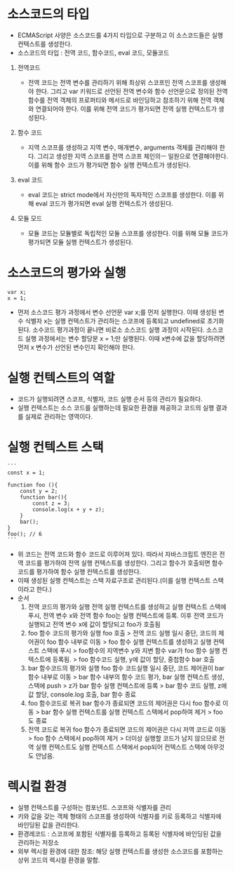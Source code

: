 # 소스코드의 타입
- ECMAScript 사양은 소스코드를 4가지 타입으로 구분하고 이 소스코드들은 실행 컨텍스트를 생성한다.
- 소스코드의 타입 : 전역 코드, 함수코드, eval 코드, 모듈코드
1. 전역코드 
    - 전역 코드는 전역 변수를 관리하기 위해 최상위 스코프인 전역 스코프를 생성해야 한다. 그리고 var 키워드로 선언된 전역 변수와 함수 선언문으로 정의된 전역 함수를 전역 객체의 프로퍼티와 메서드로 바인딩하고 참조하기 위해 전역 객체와 연결되어야 한다. 이를 위해 전역 코드가 평가되면 전역 실행 컨텍스트가 생성된다.

2. 함수 코드
    - 지역 스코프를 생성하고 지역 변수, 매개변수, arguments 객체를 관리해야 한다. 그리고 생성한 지역 스코프를 전역 스코프 체인의ㅡ 일원으로 연결해야한다. 이를 위해 함수 코드가 평가되면 함수 실행 컨텍스트가 생성된다.

3. eval 코드
    - eval 코드는 strict mode에서 자신만의 독자적인 스코프를 생성한다. 이를 위해 eval 코드가 평가되면 eval 실행 컨텍스트가 생성된다. 

4. 모듈 모드
    - 모듈 코드는 모듈별로 독립적인 모듈 스코프를 생성한다. 이를 위해 모듈 코드가 평가되면 모듈 실행 컨텍스트가 생성된다.

# 소스코드의 평가와 실행
```
var x;
x = 1;
```
- 먼저 소스코드 평가 과정에서 변수 선언문 var x;를 먼저 실행한다. 이때 생성된 변수 식별자 x는 실행 컨텍스트가 관리하는 스코프에 등록되고 undefined로 초기화된다. 소수코드 평가과정이 끝나면 비로소 소스코드 실행 과정이 시작된다. 소스코드 실행 과정에서는 변수 할당문 x = 1;만 실행된다. 이때 x변수에 값을 할당하려면 먼저 x 변수가 선언된 변수인지 확인해야 한다. 

# 실행 컨텍스트의 역할
- 코드가 실행되려면 스코프, 식별자, 코드 실행 순서 등의 관리가 필요하다. 
- 실행 컨텍스트는 소스 코드를 실행하는데 필요한 환경을 제공하고 코드의 실행 결과를 실제로 관리하는 영역이다. 

# 실행 컨텍스트 스택
    ```
    const x = 1;

    function foo (){
        const y = 2;
        function bar(){
            const z = 3;
            console.log(x + y + z);
        }
        bar();
    }
    foo(); // 6
    ```
- 위 코드는 전역 코드와 함수 코드로 이루어져 있다. 따라서 자바스크립트 엔진은 전역 코드를 평가하여 전역 실행 컨텍스트를 생성한다. 그리고 함수가 호출되면 함수 코드를 평가하여 함수 실행 컨텍스트를 생성한다.
- 이때 생성된 실행 컨텍스트는 스택 자료구조로 관리된다.(이를 실행 컨텍스트 스택이라고 한다.)
- 순서
    1. 전역 코드의 평가와 실행
    전역 실행 컨텍스트를 생성하고 실행 컨텍스트 스택에 푸시, 전역 변수 x와 전역 함수 foo는 실행 컨텍스트에 등록. 이후 전역 코드가 실행되고 전역 변수 x에 값이 할당되고 foo가 호출됨
    2. foo 함수 코드의 평가와 실행
    foo 호출 > 전역 코드 실행 일시 중단, 코드의 제어권이 foo 함수 내부로 이동 > foo 함수 실행 컨텍스트를 생성하고 실행 컨텍스트 스택에 푸시 > foo함수의 지역변수 y와 지변 함수 var가 foo 함수 실행 컨텍스트에 등록됨. > foo 함수코드 실행, y에 값이 할당, 중첩함수 bar 호출
    3. bar 함수코드의 평가와 실행
    foo 함수 코드실행 일시 중단, 코드 제어권이 bar함수 내부로 이동 > bar 함수 내부의 함수 코드 평가, bar 실행 컨텍스트 생성, 스택에 push > z가 bar 함수 실행 컨텍스트에 등록 > bar 함수 코드 실행, z에 값 할당, console.log 호출, bar 함수 종료
    4. foo 함수코드로 복귀
    bar 함수가 종료되면 코드의 제어권은 다시 foo 함수로 이동 > bar 함수 실행 컨텍스트를 실행 컨텍스트 스택에서 pop하여 제거 > foo도 종료
    5. 전역 코드로 복귀
    foo 함수가 종료되면 코드의 제어권은 다시 저역 코드로 이동 > foo 함수 스택에서 pop하여 제거 > 더이상 실행할 코드가 남지 않으므로 전역 실행 컨텍스트도 실행 컨텍스트 스택에서 pop되어 컨텍스트 스택에 아무것도 안남음.

# 렉시컬 환경
- 실행 컨텍스트를 구성하는 컴포넌트. 스코프와 식별자를 관리
- 키와 값을 갖는 객체 형태의 스코프를 생성하여 식별자를 키로 등록하고 식별자에 바인딩된 값을 관리한다. 
- 환경레코드 : 스코프에 포함된 식별자를 등록하고 등록된 식별자에 바인딩된 값을 관리하는 저장소
- 외부 렉시컬 환경에 대한 참조: 해당 실행 컨텍스트를 생성한 소스코드를 포함하는 상위 코드의 렉시컬 환경을 말함. 